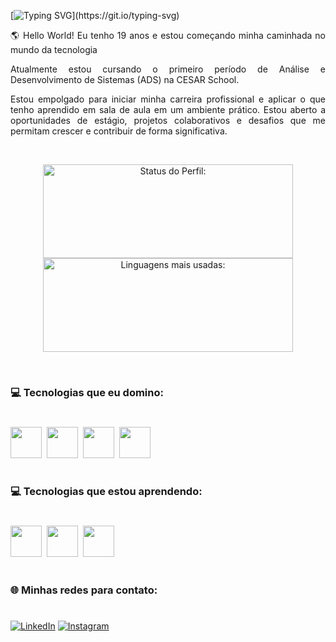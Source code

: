 [![Typing SVG](https://readme-typing-svg.demolab.com?font=Fira+Code&pause=1000&color=40E0D0&random=false&width=600&height=40&lines=Olá!+Meu+Nome+é+Hailton+Neto!;Eu+sou+um+programador+iniciante!)](https://git.io/typing-svg)

<p align="justify">🌎 Hello World! Eu tenho 19 anos e estou começando minha caminhada no mundo da tecnologia </p>

<p align="justify">Atualmente estou cursando o primeiro período de Análise e Desenvolvimento de Sistemas (ADS) na CESAR School.</p>

<p align="justify">Estou empolgado para iniciar minha carreira profissional e aplicar o que tenho aprendido em sala de aula em um ambiente prático. Estou aberto a oportunidades de estágio, projetos colaborativos e desafios que me permitam crescer e contribuir de forma significativa.</p>

<br>

<p align="center">
<img width="400px" height="150em" src="https://github-readme-stats.vercel.app/api?username=hailtonneto&show_icons=true&theme=dracula" alt="Status do Perfil:"/>
<img width="400px" height="150em" src="https://github-readme-stats.vercel.app/api/top-langs/?username=hailtonneto&layout=compact&theme=dracula" alt="Linguagens mais usadas:"/>
</p>

<br>

### 💻 Tecnologias que eu domino:

#

<img src="https://cdn.jsdelivr.net/gh/devicons/devicon/icons/arduino/arduino-original.svg" width="50px"/>&nbsp;
<img src="https://cdn.jsdelivr.net/gh/devicons/devicon@latest/icons/cplusplus/cplusplus-original.svg" width="50px"/>&nbsp;
<img src="https://cdn.jsdelivr.net/gh/devicons/devicon/icons/javascript/javascript-original.svg" width="50px"/>&nbsp;
<img src="https://cdn.jsdelivr.net/gh/devicons/devicon/icons/python/python-original-wordmark.svg" width="50px"/>&nbsp;

#

### 💻 Tecnologias que estou aprendendo:

#

<img src="https://cdn.jsdelivr.net/gh/devicons/devicon/icons/nodejs/nodejs-original.svg" width="50px"/>&nbsp;
<img src="https://cdn.jsdelivr.net/gh/devicons/devicon/icons/express/express-original.svg" width="50px"/>&nbsp;
<img src="https://cdn.jsdelivr.net/gh/devicons/devicon@latest/icons/react/react-original.svg" width="50px"/>&nbsp;

#

### 🌐 Minhas redes para contato:

#

[![LinkedIn](https://img.shields.io/badge/LinkedIn-0077B5?style=for-the-badge&logo=linkedin&logoColor=white)](https://www.linkedin.com/in/hailton-de-melo-lima-neto-2a81a1196/) [![Instagram](https://img.shields.io/badge/Instagram-E4405F?style=for-the-badge&logo=instagram&logoColor=white)](https://www.instagram.com/_neto.melo/)
